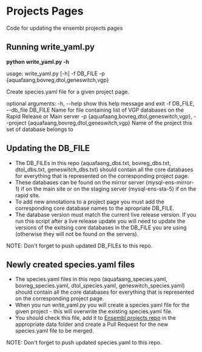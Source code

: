 # Projects Pages

Code for updating the ensembl projects pages

## Running write_yaml.py

**python write_yaml.py -h**

usage: write_yaml.py [-h] -f DB_FILE -p {aquafaang,bovreg,dtol,geneswitch,vgp}

Create species.yaml file for a given project page.

optional arguments:
  -h, --help            show this help message and exit
  -f DB_FILE, --db_file DB_FILE
                        Name for file containing list of VGP databases on the Rapid Release or Main server
  -p {aquafaang,bovreg,dtol,geneswitch,vgp}, --project {aquafaang,bovreg,dtol,geneswitch,vgp}
                        Name of the project this set of database belongs to

## Updating the DB_FILE

- The DB_FILEs in this repo (aquafaang_dbs.txt, bovreg_dbs.txt, dtol_dbs.txt, geneswitch_dbs.txt) should contain all the core databases for everything that is represented on the corresponding project page. 
- These databases can be found on the mirror server (mysql-ens-mirror-1) if on the main site or on the staging server (mysql-ens-sta-5) if on the rapid site.
- To add new annotations to a project page you must add the corresponding core database names to the apropriate DB_FILE.
- The database version must match the current live release version. If you run this script after a live release update you will need to update the versions of the exitsing core databases in the DB_FILE you are using (otherwise they will not be found on the servers).

NOTE:
Don't forget to push updated DB_FILEs to this repo.

## Newly created species.yaml files

- The species.yaml files in this repo (aquafaang_species.yaml, bovreg_species.yaml, dtol_species.yaml, geneswitch_species.yaml) should contain all the core databases for everything that is represented on the corresponding project page.
- When you run write_yaml.py you will create a species.yaml file for the given project - this will overwrite the existing species.yaml file.
- You should check this file, add it to [Ensembl projects repo](https://github.com/Ensembl/projects.ensembl.org/tree/master/_data) in the appropriate data folder and create a Pull Request for the new species.yaml file to be merged.

NOTE:
Don't forget to push updated species.yaml to this repo. 
